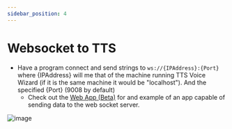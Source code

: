 ```yaml
---
sidebar_position: 4
---
```

# Websocket to TTS

- Have a program connect and send strings to ```ws://{IPAddress}:{Port}``` where {IPAddress} will me that of the machine running TTS Voice Wizard (if it is the same machine it would be "localhost"). And the specified {Port} (9008 by default)
    - Check out the [Web App (Beta)](https://ttsvoicewizard.com/WebApp) for and example of an app capable of sending data to the web socket server.

![image](https://github.com/VRCWizard/TTS-Voice-Wizard/assets/101527472/b2fac0d8-bb16-4e43-b514-1bc3d386e6e3)